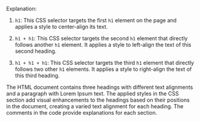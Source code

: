 

Explanation:

1. `h1`: This CSS selector targets the first `h1` element on the page and applies a style to center-align its text.

2. `h1 + h1`: This CSS selector targets the second `h1` element that directly follows another `h1` element. It applies a style to left-align the text of this second heading.

3. `h1 + h1 + h1`: This CSS selector targets the third `h1` element that directly follows two other `h1` elements. It applies a style to right-align the text of this third heading.

The HTML document contains three headings with different text alignments and a paragraph with Lorem Ipsum text. The applied styles in the CSS section add visual enhancements to the headings based on their positions in the document, creating a varied text alignment for each heading. The comments in the code provide explanations for each section.
